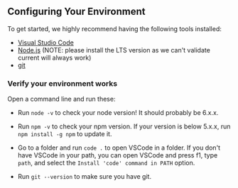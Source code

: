 ## Configuring Your Environment

To get started, we highly recommend having the following tools installed:

* [Visual Studio Code](https://code.visualstudio.com/)
* [Node.js](https://nodejs.org/en/) (NOTE: please install the LTS version as we can't validate current will always work)
* [git](https://git-scm.com/)

### Verify your environment works

Open a command line and run these:

* Run `node -v` to check your node version! It should probably be 6.x.x.

* Run `npm -v` to check your npm version. If your version is below 5.x.x, run `npm install -g npm` to update it.

* Go to a folder and run `code .` to open VSCode in a folder. If you don't have VSCode in your path, you can open VSCode and press f1, type `path`, and select the `Install 'code' command in PATH` option.

* Run `git --version` to make sure you have git.




